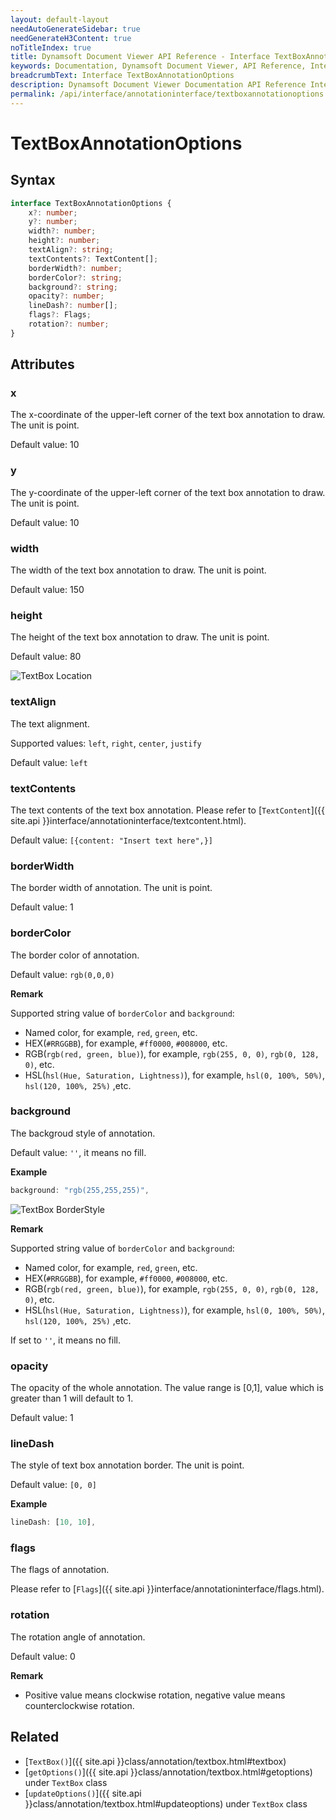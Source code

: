 ```yaml
---
layout: default-layout
needAutoGenerateSidebar: true
needGenerateH3Content: true
noTitleIndex: true
title: Dynamsoft Document Viewer API Reference - Interface TextBoxAnnotationOptions
keywords: Documentation, Dynamsoft Document Viewer, API Reference, Interface TextBoxAnnotationOptions
breadcrumbText: Interface TextBoxAnnotationOptions
description: Dynamsoft Document Viewer Documentation API Reference Interface TextBoxAnnotationOptions Page
permalink: /api/interface/annotationinterface/textboxannotationoptions.html
---
```


# TextBoxAnnotationOptions

## Syntax

```typescript
interface TextBoxAnnotationOptions {
    x?: number;
    y?: number;
    width?: number;
    height?: number; 
    textAlign?: string; 
    textContents?: TextContent[];
    borderWidth?: number;
    borderColor?: string;
    background?: string;
    opacity?: number; 
    lineDash?: number[];
    flags?: Flags;
    rotation?: number;
}
```

## Attributes

### x

The x-coordinate of the upper-left corner of the text box annotation to draw. The unit is point.

Default value: 10

### y

The y-coordinate of the upper-left corner of the text box annotation to draw. The unit is point.

Default value: 10

### width

The width of the text box annotation to draw. The unit is point.

Default value: 150

### height

The height of the text box annotation to draw. The unit is point.

Default value: 80

![TextBox Location](/assets/imgs/textboxlocation.png)

### textAlign

The text alignment.

Supported values: `left`, `right`, `center`, `justify`

Default value: `left`

### textContents

The text contents of the text box annotation. Please refer to [`TextContent`]({{ site.api }}interface/annotationinterface/textcontent.html).

Default value: `[{content: "Insert text here",}]`

### borderWidth

The border width of annotation. The unit is point.

Default value: 1

### borderColor

The border color of annotation.

Default value: `rgb(0,0,0)`

**Remark**

Supported string value of `borderColor` and `background`:

- Named color, for example, `red`, `green`, etc.
- HEX(`#RRGGBB`), for example, `#ff0000`, `#008000`, etc.
- RGB(`rgb(red, green, blue)`), for example, `rgb(255, 0, 0)`, `rgb(0, 128, 0)`, etc.
- HSL(`hsl(Hue, Saturation, Lightness)`), for example, `hsl(0, 100%, 50%)`, `hsl(120, 100%, 25%)` ,etc.

### background

The backgroud style of annotation.

Default value: `''`, it means no fill.

**Example**

```typescript
background: "rgb(255,255,255)", 
```

![TextBox BorderStyle](/assets/imgs/textboxborderstyle.png)

**Remark**

Supported string value of `borderColor` and `background`:

- Named color, for example, `red`, `green`, etc.
- HEX(`#RRGGBB`), for example, `#ff0000`, `#008000`, etc.
- RGB(`rgb(red, green, blue)`), for example, `rgb(255, 0, 0)`, `rgb(0, 128, 0)`, etc.
- HSL(`hsl(Hue, Saturation, Lightness)`), for example, `hsl(0, 100%, 50%)`, `hsl(120, 100%, 25%)` ,etc.

If set to `''`, it means no fill.

### opacity

The opacity of the whole annotation. The value range is [0,1], value which is greater than 1 will default to 1.

Default value: 1

### lineDash

The style of text box annotation border. The unit is point.

Default value: `[0, 0]`

**Example**

```typescript
lineDash: [10, 10], 
```
<!--
### author

The author of annotation.

Default value: `''`

### subject

The subject of annotation.

Default value: `''`  -->

### flags

The flags of annotation.

Please refer to [`Flags`]({{ site.api }}interface/annotationinterface/flags.html).

### rotation

The rotation angle of annotation.

Default value: 0

**Remark**

- Positive value means clockwise rotation, negative value means counterclockwise rotation.

## Related

- [`TextBox()`]({{ site.api }}class/annotation/textbox.html#textbox)
- [`getOptions()`]({{ site.api }}class/annotation/textbox.html#getoptions) under `TextBox` class
- [`updateOptions()`]({{ site.api }}class/annotation/textbox.html#updateoptions) under `TextBox` class
